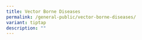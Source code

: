 ```yaml
---
title: Vector Borne Diseases
permalink: /general-public/vector-borne-diseases/
variant: tiptap
description: ""
---
```

